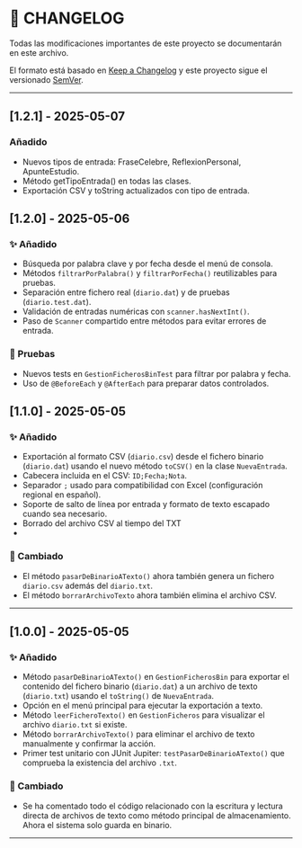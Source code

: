 # 📜 CHANGELOG

Todas las modificaciones importantes de este proyecto se documentarán en este archivo.

El formato está basado en [Keep a Changelog](https://keepachangelog.com/es/1.0.0/)
y este proyecto sigue el versionado [SemVer](https://semver.org/lang/es/).

---

## [1.2.1] - 2025-05-07
### Añadido
- Nuevos tipos de entrada: FraseCelebre, ReflexionPersonal, ApunteEstudio.
- Método getTipoEntrada() en todas las clases.
- Exportación CSV y toString actualizados con tipo de entrada.


## [1.2.0] - 2025-05-06

### ✨ Añadido
- Búsqueda por palabra clave y por fecha desde el menú de consola.
- Métodos `filtrarPorPalabra()` y `filtrarPorFecha()` reutilizables para pruebas.
- Separación entre fichero real (`diario.dat`) y de pruebas (`diario.test.dat`).
- Validación de entradas numéricas con `scanner.hasNextInt()`.
- Paso de `Scanner` compartido entre métodos para evitar errores de entrada.

### 🧪 Pruebas
- Nuevos tests en `GestionFicherosBinTest` para filtrar por palabra y fecha.
- Uso de `@BeforeEach` y `@AfterEach` para preparar datos controlados.


## [1.1.0] - 2025-05-05

### ✨ Añadido
- Exportación al formato CSV (`diario.csv`) desde el fichero binario (`diario.dat`) usando el nuevo método `toCSV()` en la clase `NuevaEntrada`.
- Cabecera incluida en el CSV: `ID;Fecha;Nota`.
- Separador `;` usado para compatibilidad con Excel (configuración regional en español).
- Soporte de salto de línea por entrada y formato de texto escapado cuando sea necesario.
- Borrado del archivo CSV al tiempo del TXT
- 
### 🧹 Cambiado
- El método `pasarDeBinarioATexto()` ahora también genera un fichero `diario.csv` además del `diario.txt`.
- El método `borrarArchivoTexto` ahora también elimina el archivo CSV.
---

## [1.0.0] - 2025-05-05

### ✨ Añadido
- Método `pasarDeBinarioATexto()` en `GestionFicherosBin` para exportar el contenido del fichero binario (`diario.dat`) a un archivo de texto (`diario.txt`) usando el `toString()` de `NuevaEntrada`.
- Opción en el menú principal para ejecutar la exportación a texto.
- Método `leerFicheroTexto()` en `GestionFicheros` para visualizar el archivo `diario.txt` si existe.
- Método `borrarArchivoTexto()` para eliminar el archivo de texto manualmente y confirmar la acción.
- Primer test unitario con JUnit Jupiter: `testPasarDeBinarioATexto()` que comprueba la existencia del archivo `.txt`.

### 🧹 Cambiado
- Se ha comentado todo el código relacionado con la escritura y lectura directa de archivos de texto como método principal de almacenamiento. Ahora el sistema solo guarda en binario.

---
